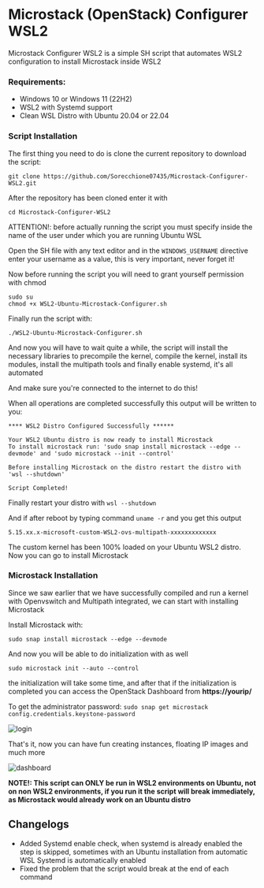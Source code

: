 # Microstack (OpenStack) Configurer WSL2

Microstack Configurer WSL2 is a simple SH script that automates WSL2 configuration to install Microstack inside WSL2

### Requirements:
- Windows 10 or Windows 11 (22H2)
- WSL2 with Systemd support
- Clean WSL Distro with Ubuntu 20.04 or 22.04

### Script Installation

The first thing you need to do is clone the current repository to download the script:

```
git clone https://github.com/Sorecchione07435/Microstack-Configurer-WSL2.git
```

After the repository has been cloned enter it with

```
cd Microstack-Configurer-WSL2
```

ATTENTION!: before actually running the script you must specify inside the name of the user under which you are running Ubuntu WSL

Open the SH file with any text editor and in the ```WINDOWS_USERNAME``` directive enter your username as a value, this is very important, never forget it!

Now before running the script you will need to grant yourself permission with chmod

```
sudo su
chmod +x WSL2-Ubuntu-Microstack-Configurer.sh
```

Finally run the script with:
```
./WSL2-Ubuntu-Microstack-Configurer.sh
```

And now you will have to wait quite a while, the script will install the necessary libraries to precompile the kernel, compile the kernel, install its modules, install the multipath tools and finally enable systemd, it's all automated

And make sure you're connected to the internet to do this!

When all operations are completed successfully this output will be written to you:

```
**** WSL2 Distro Configured Successfully ******

Your WSL2 Ubuntu distro is now ready to install Microstack
To install microstack run: 'sudo snap install microstack --edge --devmode' and 'sudo microstack --init --control'

Before installing Microstack on the distro restart the distro with 'wsl --shutdown'

Script Completed!
```

Finally restart your distro with ```wsl --shutdown```

And if after reboot by typing command ```uname -r``` and you get this output

```
5.15.xx.x-microsoft-custom-WSL2-ovs-multipath-xxxxxxxxxxxxx
```

The custom kernel has been 100% loaded on your Ubuntu WSL2 distro.
Now you can go to install Microstack

### Microstack Installation

Since we saw earlier that we have successfully compiled and run a kernel with Openvswitch and Multipath integrated, we can start with installing Microstack

Install Microstack with:
```
sudo snap install microstack --edge --devmode
```

And now you will be able to do initialization with as well

```
sudo microstack init --auto --control
```

the initialization will take some time, and after that if the initialization is completed you can access the OpenStack Dashboard from **https://yourip/**

To get the administrator password: ```sudo snap get microstack config.credentials.keystone-password```

![login](https://github.com/Sorecchione07435/Microstack-Configurer-WSL2/assets/111366201/c84dd7d5-a164-4f61-a705-d4f58bf74a3c)


That's it, now you can have fun creating instances, floating IP images and much more

![dashboard](https://github.com/Sorecchione07435/Microstack-Configurer-WSL2/assets/111366201/9ceaa8b2-3198-4e93-b2e8-d10bbb2d7aea)


**NOTE!: This script can ONLY be run in WSL2 environments on Ubuntu, not on non WSL2 environments, if you run it the script will break immediately, as Microstack would already work on an Ubuntu distro**

## Changelogs

- Added Systemd enable check, when systemd is already enabled the step is skipped, sometimes with an Ubuntu installation from automatic WSL Systemd is automatically enabled
- Fixed the problem that the script would break at the end of each command

